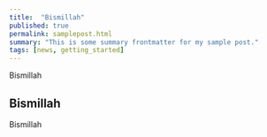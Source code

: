 ```yaml
---
title:  "Bismillah"
published: true
permalink: samplepost.html
summary: "This is some summary frontmatter for my sample post."
tags: [news, getting_started]
---
```


Bismillah

## Bismillah

Bismillah